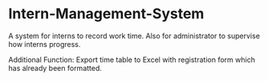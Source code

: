 # Intern-Management-System
A system for interns to record work time. Also for administrator to supervise how interns progress.

Additional Function: Export time table to Excel with registration form which has already been formatted.
